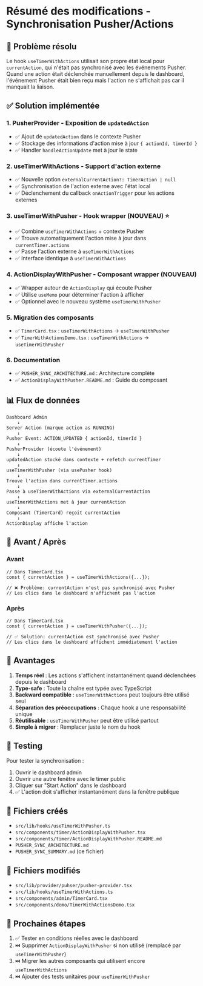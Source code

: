 # Résumé des modifications - Synchronisation Pusher/Actions

## 🎯 Problème résolu

Le hook `useTimerWithActions` utilisait son propre état local pour `currentAction`, qui n'était pas synchronisé avec les événements Pusher. Quand une action était déclenchée manuellement depuis le dashboard, l'événement Pusher était bien reçu mais l'action ne s'affichait pas car il manquait la liaison.

## ✅ Solution implémentée

### 1. **PusherProvider** - Exposition de `updatedAction`

- ✅ Ajout de `updatedAction` dans le contexte Pusher
- ✅ Stockage des informations d'action mise à jour `{ actionId, timerId }`
- ✅ Handler `handleActionUpdate` met à jour le state

### 2. **useTimerWithActions** - Support d'action externe

- ✅ Nouvelle option `externalCurrentAction?: TimerAction | null`
- ✅ Synchronisation de l'action externe avec l'état local
- ✅ Déclenchement du callback `onActionTrigger` pour les actions externes

### 3. **useTimerWithPusher** - Hook wrapper (NOUVEAU) ⭐

- ✅ Combine `useTimerWithActions` + contexte Pusher
- ✅ Trouve automatiquement l'action mise à jour dans `currentTimer.actions`
- ✅ Passe l'action externe à `useTimerWithActions`
- ✅ Interface identique à `useTimerWithActions`

### 4. **ActionDisplayWithPusher** - Composant wrapper (NOUVEAU)

- ✅ Wrapper autour de `ActionDisplay` qui écoute Pusher
- ✅ Utilise `useMemo` pour déterminer l'action à afficher
- ✅ Optionnel avec le nouveau système `useTimerWithPusher`

### 5. **Migration des composants**

- ✅ `TimerCard.tsx` : `useTimerWithActions` → `useTimerWithPusher`
- ✅ `TimerWithActionsDemo.tsx` : `useTimerWithActions` → `useTimerWithPusher`

### 6. **Documentation**

- ✅ `PUSHER_SYNC_ARCHITECTURE.md` : Architecture complète
- ✅ `ActionDisplayWithPusher.README.md` : Guide du composant

## 📊 Flux de données

```
Dashboard Admin
    ↓
Server Action (marque action as RUNNING)
    ↓
Pusher Event: ACTION_UPDATED { actionId, timerId }
    ↓
PusherProvider (écoute l'événement)
    ↓
updatedAction stocké dans contexte + refetch currentTimer
    ↓
useTimerWithPusher (via usePusher hook)
    ↓
Trouve l'action dans currentTimer.actions
    ↓
Passe à useTimerWithActions via externalCurrentAction
    ↓
useTimerWithActions met à jour currentAction
    ↓
Composant (TimerCard) reçoit currentAction
    ↓
ActionDisplay affiche l'action
```

## 🔄 Avant / Après

### Avant

```tsx
// Dans TimerCard.tsx
const { currentAction } = useTimerWithActions({...});

// ❌ Problème: currentAction n'est pas synchronisé avec Pusher
// Les clics dans le dashboard n'affichent pas l'action
```

### Après

```tsx
// Dans TimerCard.tsx
const { currentAction } = useTimerWithPusher({...});

// ✅ Solution: currentAction est synchronisé avec Pusher
// Les clics dans le dashboard affichent immédiatement l'action
```

## 🎁 Avantages

1. **Temps réel** : Les actions s'affichent instantanément quand déclenchées depuis le dashboard
2. **Type-safe** : Toute la chaîne est typée avec TypeScript
3. **Backward compatible** : `useTimerWithActions` peut toujours être utilisé seul
4. **Séparation des préoccupations** : Chaque hook a une responsabilité unique
5. **Réutilisable** : `useTimerWithPusher` peut être utilisé partout
6. **Simple à migrer** : Remplacer juste le nom du hook

## 🧪 Testing

Pour tester la synchronisation :

1. Ouvrir le dashboard admin
2. Ouvrir une autre fenêtre avec le timer public
3. Cliquer sur "Start Action" dans le dashboard
4. ✅ L'action doit s'afficher instantanément dans la fenêtre publique

## 📝 Fichiers créés

- `src/lib/hooks/useTimerWithPusher.ts`
- `src/components/timer/ActionDisplayWithPusher.tsx`
- `src/components/timer/ActionDisplayWithPusher.README.md`
- `PUSHER_SYNC_ARCHITECTURE.md`
- `PUSHER_SYNC_SUMMARY.md` (ce fichier)

## 📝 Fichiers modifiés

- `src/lib/provider/puhser/pusher-provider.tsx`
- `src/lib/hooks/useTimerWithActions.ts`
- `src/components/admin/TimerCard.tsx`
- `src/components/demo/TimerWithActionsDemo.tsx`

## 🚀 Prochaines étapes

1. ✅ Tester en conditions réelles avec le dashboard
2. ⏭️ Supprimer `ActionDisplayWithPusher` si non utilisé (remplacé par `useTimerWithPusher`)
3. ⏭️ Migrer les autres composants qui utilisent encore `useTimerWithActions`
4. ⏭️ Ajouter des tests unitaires pour `useTimerWithPusher`
